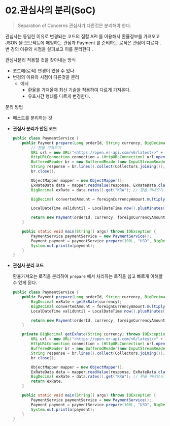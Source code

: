 # 02.관심사의 분리(SoC)

> Separation of Concerns 관심사가 다른것은 분리해야 한다.

관심사는  동일한  이유로  변경되는  코드의  집합 API 를  이용해서  환율정보를  가져오고 JSON 을  오브젝트에  매핑하는  관심과 Payment 를  준비하는  로직은  관심이  다르다 .  변 경의  이유와  시점을  살펴보고  이를  분리한다 .



관심사분리 적용할 것을 찾아내는 방식

- 코드에(로직) 변경이 있을 수 있나
- 변경의 이유와 시점이 다른것을 분리
  - 예시
    - 환율을 가져올때 최신 기술을 적용하여 다르게 가져온다.
    - 유효시간 형태를 다르게 변경한다.

분리 방법

- 메소드를 분리하는 것

- **관심사 분리가 안된 코드**

  ```java
  public class PaymentService {
      public Payment prepare(Long orderId, String currency, BigDecimal foreignCurrencyAmount) throws IOException {
          // 환율 가져오기
          URL url = new URL("<https://open.er-api.com/v6/latest/>" + currency);
          HttpURLConnection connection = (HttpURLConnection) url.openConnection();
          BufferedReader br = new BufferedReader(new InputStreamReader(connection.getInputStream()));
          String response = br.lines().collect(Collectors.joining());
          br.close();
  
          ObjectMapper mapper = new ObjectMapper();
          ExRateData data = mapper.readValue(response, ExRateData.class);
          BigDecimal exRate = data.rates().get("KRW"); // 환율 꺼내오기.
  
          BigDecimal convertedAmount = foreignCurrencyAmount.multiply(exRate);
  
          LocalDateTime validUntil = LocalDateTime.now().plusMinutes(30);
  
          return new Payment(orderId, currency, foreignCurrencyAmount, exRate, convertedAmount, validUntil);
      }
  
      public static void main(String[] args) throws IOException {
          PaymentService paymentService = new PaymentService();
          Payment payment = paymentService.prepare(100L, "USD", BigDecimal.valueOf(50.7));
          System.out.println(payment);
      }
  }
  ```

- **관심사 분리 코드**

  환율가져오는 로직을 분리하여 `prepare` 에서 처리하는 로직을 쉽고 빠르게 이해할 수 있게 된다.

  ```java
  public class PaymentService {
      public Payment prepare(Long orderId, String currency, BigDecimal foreignCurrencyAmount) throws IOException {
          BigDecimal exRate = getExRate(currency);
          BigDecimal convertedAmount = foreignCurrencyAmount.multiply(exRate);
          LocalDateTime validUntil = LocalDateTime.now().plusMinutes(30);
  
          return new Payment(orderId, currency, foreignCurrencyAmount, exRate, convertedAmount, validUntil);
      }
  
      private BigDecimal getExRate(String currency) throws IOException {
          URL url = new URL("<https://open.er-api.com/v6/latest/>" + currency);
          HttpURLConnection connection = (HttpURLConnection) url.openConnection();
          BufferedReader br = new BufferedReader(new InputStreamReader(connection.getInputStream()));
          String response = br.lines().collect(Collectors.joining());
          br.close();
  
          ObjectMapper mapper = new ObjectMapper();
          ExRateData data = mapper.readValue(response, ExRateData.class);
          BigDecimal exRate = data.rates().get("KRW"); // 환율 꺼내오기.
          return exRate;
      }
  
      public static void main(String[] args) throws IOException {
          PaymentService paymentService = new PaymentService();
          Payment payment = paymentService.prepare(100L, "USD", BigDecimal.valueOf(50.7));
          System.out.println(payment);
      }
  }
  ```